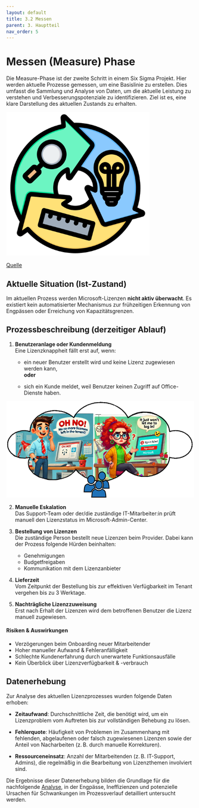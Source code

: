 ```yaml
---
layout: default
title: 3.2 Messen
parent: 3. Hauptteil
nav_order: 5
---
```

# Messen (Measure) Phase

Die Measure-Phase ist der zweite Schritt in einem Six Sigma Projekt. Hier werden aktuelle Prozesse gemessen, um eine Basislinie zu erstellen. Dies umfasst die Sammlung und Analyse von Daten, um die aktuelle Leistung zu verstehen und Verbesserungspotenziale zu identifizieren. Ziel ist es, eine klare Darstellung des aktuellen Zustands zu erhalten.

![Measure](../../ressources/images/measure.png)

[Quelle](../Quellverzeichnis/index.md#measure-phase)

## Aktuelle Situation (Ist-Zustand)

Im aktuellen Prozess werden Microsoft-Lizenzen **nicht aktiv überwacht**. Es existiert kein automatisierter Mechanismus zur frühzeitigen Erkennung von Engpässen oder Erreichung von Kapazitätsgrenzen.

## Prozessbeschreibung (derzeitiger Ablauf)

1. **Benutzeranlage oder Kundenmeldung**  
    Eine Lizenzknappheit fällt erst auf, wenn:
    
    - ein neuer Benutzer erstellt wird und keine Lizenz zugewiesen werden kann,  
        **oder**
        
    - sich ein Kunde meldet, weil Benutzer keinen Zugriff auf Office-Dienste haben.

![Comicimage of client and user](../../ressources/images/error_licenses.png)

2. **Manuelle Eskalation**  
    Das Support-Team oder der/die zuständige IT-Mitarbeiter:in prüft manuell den Lizenzstatus im Microsoft-Admin-Center.
    
3. **Bestellung von Lizenzen**  
    Die zuständige Person bestellt neue Lizenzen beim Provider. Dabei kann der Prozess folgende Hürden beinhalten:
    
    - Genehmigungen
    - Budgetfreigaben
    - Kommunikation mit dem Lizenzanbieter
    
4. **Lieferzeit**  
    Vom Zeitpunkt der Bestellung bis zur effektiven Verfügbarkeit im Tenant vergehen bis zu 3 Werktage.
    
5. **Nachträgliche Lizenzzuweisung**  
    Erst nach Erhalt der Lizenzen wird dem betroffenen Benutzer die Lizenz manuell zugewiesen.
    

#### Risiken & Auswirkungen

- Verzögerungen beim Onboarding neuer Mitarbeitender
- Hoher manueller Aufwand & Fehleranfälligkeit
- Schlechte Kundenerfahrung durch unerwartete Funktionsausfälle
- Kein Überblick über Lizenzverfügbarkeit & -verbrauch

## Datenerhebung

Zur Analyse des aktuellen Lizenzprozesses wurden folgende Daten erhoben:

- **Zeitaufwand**: Durchschnittliche Zeit, die benötigt wird, um ein Lizenzproblem vom Auftreten bis zur vollständigen Behebung zu lösen.
    
- **Fehlerquote**: Häufigkeit von Problemen im Zusammenhang mit fehlenden, abgelaufenen oder falsch zugewiesenen Lizenzen sowie der Anteil von Nacharbeiten (z. B. durch manuelle Korrekturen).
    
- **Ressourceneinsatz**: Anzahl der Mitarbeitenden (z. B. IT-Support, Admins), die regelmäßig in die Bearbeitung von Lizenzthemen involviert sind.    

Die Ergebnisse dieser Datenerhebung bilden die Grundlage für die nachfolgende [Analyse](33_analyze.md), in der Engpässe, Ineffizienzen und potenzielle Ursachen für Schwankungen im Prozessverlauf detailliert untersucht werden.







